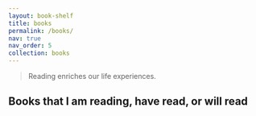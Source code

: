```yaml
---
layout: book-shelf
title: books
permalink: /books/
nav: true
nav_order: 5
collection: books
---
```


> Reading enriches our life experiences.
>

## Books that I am reading, have read, or will read
